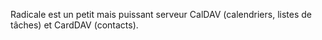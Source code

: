 Radicale est un petit mais puissant serveur CalDAV (calendriers, listes de tâches) et CardDAV (contacts).
